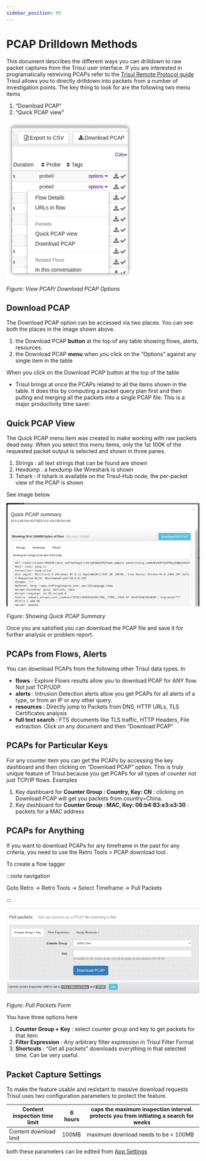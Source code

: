 ```yaml
---
sidebar_position: 05
---
```


# PCAP Drilldown Methods

This document describes the different ways you can drilldown to raw 
packet captures from the Trisul user interface. If you are interested in
 programatically retreiving PCAPs refer to the [Trisul Remote Protocol guide](/docs/trp/) Trisul allows you to directly drilldown into packets from a number of 
investigation points. The key thing to look for are the following two 
menu items

1. “Download PCAP”
2. “Quick PCAP view”

![](images/pcapmenu2.png)

*Figure: View PCAP/ Download PCAP Options*

## Download PCAP

The Download PCAP option can be accessed via two places. You can see both the places in the image shown above.

1. the Download PCAP **button** at the top of any table showing flows, alerts, resources.
2. the Download PCAP **menu** when you click on the “Options” against any single item in the table

When you click on the Download PCAP button at the top of the table

- Trisul brings at once the PCAPs related to all the items shown in 
  the table. It does this by computing a packet query plan first and then 
  pulling and merging all the packets into a single PCAP file. This is a major productivity time saver.

## Quick PCAP View

The Quick PCAP menu item was created to 
make working with raw packets dead easy. When you select this menu 
items, only the 1st 100K of the requested packet output is selected and 
shown in three panes.

1. Strings : all text strings that can be found are shown
2. Hexdump : a hexdump like Wireshark is shown
3. Tshark : if tshark is available on the Trisul-Hub node, the per-packet view of the PCAP is shown

See image below

![](images/quickpcap.png)

*Figure:  Showing Quick PCAP Summary*

Once you are satisfied you can download the PCAP file and save it for further analysis or problem report.

## PCAPs from Flows, Alerts

 You can download PCAPs from the following other Trisul data types. In

- **flows** : Explore Flows results allow you to download PCAP for ANY flow. Not just TCP/UDP.
- **alerts** : Intrusion Detection alerts allow you get PCAPs for all alerts of a type, or from an IP or any other query.
- **resources** : Directly jump to Packets from DNS, HTTP URLs, TLS Certificates analysis
- **full text search** : FTS documents like TLS traffic, HTTP Headers, File extraction. Click on any document and then “Download PCAP”

## PCAPs for Particular Keys

For any counter item you can get the PCAPs by accessing the key dashboard and then clicking on “Download PCAP” option. This is truly unique feature of Trisul because you get PCAPs for all types of counter not just TCP/IP flows. Examples

1. Key dashboard for **Counter Group : Country, Key: CN** : clicking on Download PCAP will get you packets from country=China.
2. Key dashboard for **Counter Group : MAC, Key: 06:b4:83:e3:e3:30** : packets for a MAC address

## PCAPs for Anything

If you want to download PCAPs for any timeframe in the past for any criteria, you need to use the Retro Tools > PCAP download tool.

To create a flow tagger

:::note navigation

Goto Retro → Retro Tools → Select Timeframe → Pull Packets

:::

![](images/pcaplimits.png)

*Figure: Pull Packets Form*

You have three options here

1. **Counter Group + Key** : select counter group and key to get packets for that item
2. **Filter Expression** : Any arbitrary filter expression in Trisul Filter Format
3. **Shortcuts** : “Get all packets” downloads everything in that selected time. Can be very useful.

## Packet Capture Settings

To make the feature usable and resistant to massive download requests
 Trisul uses two configuration parameters to protect the feature.

| Content inspection time limit | 6 hours | caps the maximum inspection interval. protects you from initiating a search for weeks                                                                                                  |
| ----------------------------- | ------- | --------------------------------------------------------------------- |
| Content download limit        | 100MB   | maximum download needs to be < 100MB|

both these parameters can be edited from [App Settings](/docs/ug/webadmin/web_options)
